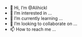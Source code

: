 - 👋 Hi, I’m @Alihickl
- 👀 I’m interested in ...
- 🌱 I’m currently learning ...
- 💞️ I’m looking to collaborate on ...
- 📫 How to reach me ...

<!---
Alihickl/Alihickl is a ✨ special ✨ repository because its `README.md` (this file) appears on your GitHub profile.
You can click the Preview link to take a look at your changes.
--->
